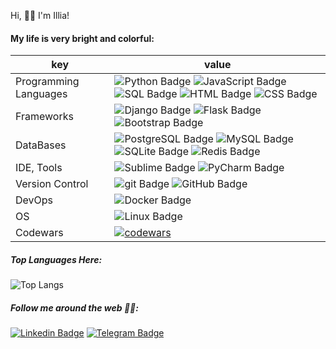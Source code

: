 Hi, 👋🏻 I'm Illia!

#### My life is very bright and colorful:

| key                   | value                                                                                                                                                                                                                                                                                                                                                                                                                                                                                                  |
|-----------------------|--------------------------------------------------------------------------------------------------------------------------------------------------------------------------------------------------------------------------------------------------------------------------------------------------------------------------------------------------------------------------------------------------------------------------------------------------------------------------------------------------------|
| Programming Languages | ![Python Badge](https://img.shields.io/badge/-Python-3776AB?style=flat-square&logo=Python&logoColor=white&color=3776AB) ![JavaScript Badge]( https://img.shields.io/badge/-javascript-blue?logo=javascript) ![SQL Badge](https://img.shields.io/badge/-SQL-609540?style=flat-square&logo=elastic%20stack&logoColor=white&color=609540) ![HTML Badge](https://img.shields.io/badge/-HTML-E34F26?style=flat-square&logo=HTML5&logoColor=white&color=E34F26) ![CSS Badge](https://img.shields.io/badge/-CSS-1572B6?style=flat-square&logo=CSS3&logoColor=white&color=1572B6)                  |
| Frameworks            | ![Django Badge](https://img.shields.io/badge/-Django-092E20?style=flat-square&logo=Django&logoColor=white&color=092E20) ![Flask Badge](https://img.shields.io/badge/-Flask-000000?style=flat-square&logo=Flask&logoColor=white&color=000000)  ![Bootstrap Badge](https://img.shields.io/badge/-Bootstrap-7952B3?style=flat-square&logo=Bootstrap&logoColor=white&color=7952B3)                                                                                                                         |
| DataBases             | ![PostgreSQL Badge](https://img.shields.io/badge/-PostgreSQL-336791?style=flat-square&logo=PostgreSQL&logoColor=white&color=336791) ![MySQL Badge](https://img.shields.io/badge/-MySQL-4479A1?style=flat-square&logo=MySQL&logoColor=white&color=4479A1) ![SQLite Badge](https://img.shields.io/badge/-SQLite-003B57?style=flat-square&logo=SQLite&logoColor=white&color=003B57)  ![Redis Badge](https://img.shields.io/badge/-Redis-DC382D?style=flat-square&logo=Redis&logoColor=white&color=DC382D) |
| IDE, Tools            | ![Sublime Badge](https://img.shields.io/badge/-Sublime-FF9800?style=flat-square&logo=sublime%20text&logoColor=white&color=FF9800) ![PyCharm Badge](https://img.shields.io/badge/-PyCharm-000?style=flat-square&logo=PyCharm&logoColor=white&color=000)                                                                                                                                                                                                                                                 |
| Version Control       | ![git Badge](https://img.shields.io/badge/-git-F05032?style=flat-square&logo=git&logoColor=white&color=F05032) ![GitHub Badge](https://img.shields.io/badge/-GitHub-181717?style=flat-square&logo=GitHub&logoColor=white&color=181717)                                                                                                                                                                                                                                                                 |
| DevOps                | ![Docker Badge](https://img.shields.io/badge/-Docker-2496ED?style=flat-square&logo=Docker&logoColor=white&color=2496ED)                                                                                                                                                                                                                                                                                                                                                                                |
| OS                    | ![Linux Badge](https://img.shields.io/badge/-Linux-FCC624?style=flat-square&logo=Linux&logoColor=000&color=FCC624)                                                                                                                                                                                                                                                                                                                                                                                     |
| Codewars              | [![codewars](https://www.codewars.com/users/soovuh/badges/small)](https://www.codewars.com/users/soovuh)                                                                                                                                                                                                                                                                                                                                                                               |

##### Top Languages Here:

![Top Langs](https://github-readme-stats.vercel.app/api/top-langs/?username=soovuh&layout=compact&count_private=true&show_icons=True)

##### Follow me around the web 👍🏻:

[![Linkedin Badge](https://img.shields.io/badge/-LinkedIn-blue?style=flat-square&logo=Linkedin&logoColor=white&link=https://www.linkedin.com/in/illia-klymenko/)](https://www.linkedin.com/in/illia-klymenko/)
[![Telegram Badge](https://img.shields.io/badge/-Telegram-26A5E4?style=flat-square&labelColor=26A5E4&logo=telegram&logoColor=white&link=https://t.me/soovuh)](https://t.me/soovuh)
